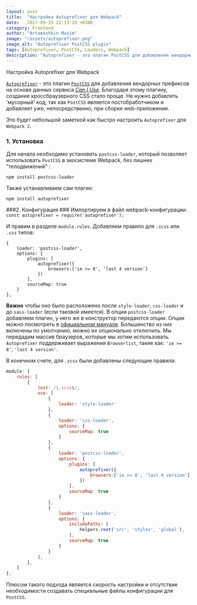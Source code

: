 ```yaml
---
layout: post
title:  "Настройка Autoprefixer для Webpack"
date:   2017-09-15 22:13:29 +0300
category: Frontend
author: "Artamoshkin Maxim"
image: "/assets/autoprefixer.png"
image_alt: "Autoprefixer PostCSS plugin"
tags: [Autoprefixer, PostCSS, Loaders, Webpack]
description: "Autoprefixer - это плагин PostCSS для добавления вендорных префиксов на основе данных сервиса Can I Use. Благодаря этому плагину, создание кросс-браузерного CSS стало проще, без лишнего мусора в коде, так как PostCSS это постобработчик."
---
```


Настройка Autoprefixer для Webpack

[`Autoprefixer`](https://github.com/postcss/autoprefixer) - это плагин  [`PostCSS`](https://github.com/postcss/postcss) для добавления вендорных префиксов на основе данных сервиса [*Can I Use*](https://caniuse.com/). Благодаря этому плагину, создание кроссбраузерного CSS стало проще. Не нужно добавлять 'мусорный' код, так как `PostCSS` является постобработчиком и добавляет уже, непосредственно, при сборке web-приложения.
<!-- more -->
Это будет небольшой заметкой как быстро настроить `Autoprefixer` для `Webpack 2`.

### 1. Установка ###
Для начала необходимо установить `postcss-loader`, который позволяет использовать `PostCSS` в экосистеме Webpack, без лишних "телодвижений" :
```
npm install postcss-loader
```
Также устанавливаем сам плагин:
```
npm install autoprefixer
```

###2. Конфигурация ###
Импортируем в файл webpack-конфигурации:
`const autoprefixer = require('autoprefixer');`

И правим в разделе `module.rules`. 
Добавляем правило для `.scss` или `.css` типов:
```
{
    loader: 'postcss-loader',
    options: {
        plugins: [
            autoprefixer({
                browsers:['ie >= 8', 'last 4 version']
            })
        ],
        sourceMap: true
    }
},
```
**Важно** чтобы оно было расположено после `style-loader`, `css-loader` и до `sass-loader` (если таковой имеется).
В опции `postcss-loader` добавляем плагин, у него же в конструктор передаются опции. Опции можно посмотреть в [официальном мануале](https://github.com/postcss/autoprefixer#options). Большинство из них включены по умолчанию, можно их опционально отключить.
Мы передадим массив браузеров, которые мы хотим использовать. `Autoprefixer` поддерживает выражения `Browserlist`, такие как: `'ie >= 8'`, `'last 4 version'`.

В конечном счете, для `.scss` были добавлены следующие правила:
```js
module: {
    rules: [
        {
            test: /\.scss$/,
            use: [
                {
                    loader: 'style-loader'
                },
                {
                    loader: 'css-loader',
                    options: {
                        sourceMap: true
                    }
                },
                {
                    loader: 'postcss-loader',
                    options: {
                        plugins: [
                            autoprefixer({
                                browsers:['ie >= 8', 'last 4 version']
                            })
                        ],
                        sourceMap: true
                    }
                },
                {
                    loader: 'sass-loader',
                    options: {
                        includePaths: [
                            helpers.root('src', 'styles', 'global'),
                        ],
                        sourceMap: true
                    }
                }
            ],
        },
    ]
},
```

Плюсом такого подхода является скорость настройки и отсутствие необходимости создавать специальные файлы конфигурации для `PostCSS`.